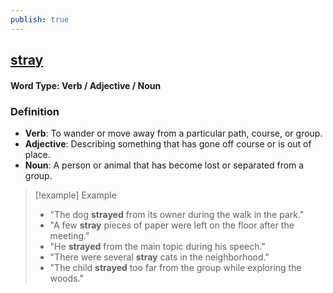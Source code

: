 ```yaml
---
publish: true
---
```


## [stray](https://dictionary.cambridge.org/dictionary/english/stray)
#### Word Type: Verb / Adjective / Noun

### Definition
- **Verb**: To wander or move away from a particular path, course, or group.
- **Adjective**: Describing something that has gone off course or is out of place.
- **Noun**: A person or animal that has become lost or separated from a group.

> [!example] Example
> 
> - "The dog **strayed** from its owner during the walk in the park."
> - "A few **stray** pieces of paper were left on the floor after the meeting."
> - "He **strayed** from the main topic during his speech."
> - "There were several **stray** cats in the neighborhood."
> - "The child **strayed** too far from the group while exploring the woods."